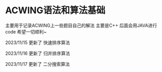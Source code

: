 # ACWING语法和算法基础
主要用于记录ACWING上一些题目自己的解法 主要是C++ 后面会用JAVA进行code 希望一切顺利~

2023/11/15 更新了 快速排序算法 

2023/11/16 更新了 归并排序算法

2023/11/17 更新了 二分搜索算法
